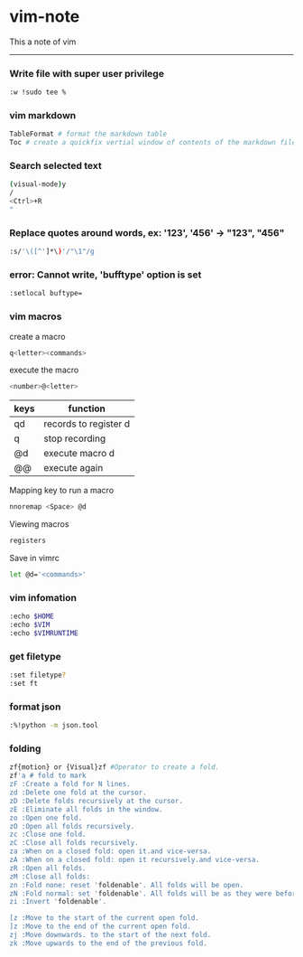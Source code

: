 # vim-note

This a note of vim

-----------------------------------------------------

### Write file with super user privilege

```sh
:w !sudo tee %
```

### vim markdown

```sh
TableFormat # format the markdown table
Toc # create a quickfix vertial window of contents of the markdown file
```

### Search selected text

```sh
(visual-mode)y
/
<Ctrl>+R
"
```

### Replace quotes around words, ex: '123', '456' -> "123", "456"

```sh
:s/'\([^']*\)'/"\1"/g
```

### error: Cannot write, 'bufftype' option is set

```sh
:setlocal buftype=
```

###  vim macros

create a macro

```sh
q<letter><commands>
```
execute the macro

```sh
<number>@<letter>
```

| keys | function              |
|------|-----------------------|
| qd   | records to register d |
| q    | stop recording        |
| @d   | execute macro d       |
| @@   | execute again         |


Mapping key to run a macro

```sh
nnoremap <Space> @d
```

Viewing macros

```sh
registers
```

Save in vimrc

```sh
let @d='<commands>'
```

### vim infomation

```sh
:echo $HOME
:echo $VIM
:echo $VIMRUNTIME
```

### get filetype

```sh
:set filetype?
:set ft
```

### format json

```sh
:%!python -m json.tool
```

### folding

```sh
zf{motion} or {Visual}zf #Operator to create a fold.
zf'a # fold to mark
zF :Create a fold for N lines.
zd :Delete one fold at the cursor.
zD :Delete folds recursively at the cursor.
zE :Eliminate all folds in the window.
zo :Open one fold.
zO :Open all folds recursively.
zc :Close one fold.
zC :Close all folds recursively.
za :When on a closed fold: open it.and vice-versa.
zA :When on a closed fold: open it recursively.and vice-versa.
zR :Open all folds.
zM :Close all folds:
zn :Fold none: reset 'foldenable'. All folds will be open.
zN :Fold normal: set 'foldenable'. All folds will be as they were before.
zi :Invert 'foldenable'.

[z :Move to the start of the current open fold.
]z :Move to the end of the current open fold.
zj :Move downwards. to the start of the next fold.
zk :Move upwards to the end of the previous fold.
```





